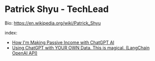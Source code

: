 # Patrick Shyu - TechLead
Bio: https://en.wikipedia.org/wiki/Patrick_Shyu

index:
- [How I'm Making Passive Income with ChatGPT AI](https://youtu.be/VI9mHWOQbJQ)
- [Using ChatGPT with YOUR OWN Data. This is magical. (LangChain OpenAI API)](https://youtu.be/9AXP7tCI9PI)
